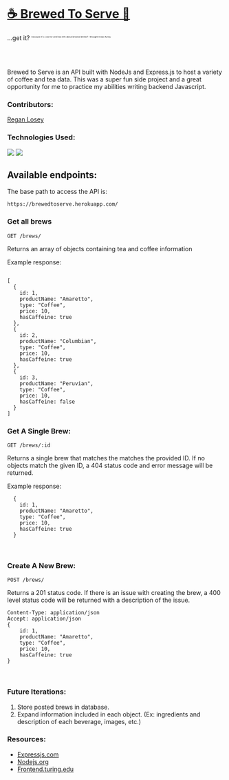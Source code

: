 # [☕  Brewed To Serve 🍵](https://brewedtoserve.herokuapp.com/)

...get it?
<sup style="font-size:5px">because it's a server and has info about brewed drinks? I thought it was funny</sup>

<br>
<br>


Brewed to Serve is an API built with NodeJs and Express.js to host a variety of coffee and tea data.
This was a super fun side project and a great opportunity for me to practice my abilities writing backend Javascript.
<br>


### Contributors: 

[Regan Losey](https://github.com/reganlosey)


### Technologies Used:
<img src="https://img.shields.io/badge/Express.js-000000?style=for-the-badge&logo=express&logoColor=white"/>
<img src="https://img.shields.io/badge/Node.js-43853D?style=for-the-badge&logo=node.js&logoColor=white"/>

## Available endpoints: 

The base path to access the API is:

```
https://brewedtoserve.herokuapp.com/
```

### Get all brews

`GET /brews/`

Returns an array of objects containing tea and coffee information

Example response:

```
	
[
  {
    id: 1,
    productName: "Amaretto",
    type: "Coffee",
    price: 10,
    hasCaffeine: true
  },
  {
    id: 2,
    productName: "Columbian",
    type: "Coffee",
    price: 10,
    hasCaffeine: true
  },
  {
    id: 3,
    productName: "Peruvian",
    type: "Coffee",
    price: 10,
    hasCaffeine: false
  }
]
```

### Get A Single Brew:

`GET /brews/:id`

Returns a single brew that matches the matches the provided ID. If no objects match the given ID, a 404 status code and error message will be returned.

Example response:
```
  {
    id: 1,
    productName: "Amaretto",
    type: "Coffee",
    price: 10,
    hasCaffeine: true
  }
```
<br>

### Create A New Brew:

`POST /brews/`

Returns a 201 status code. If there is an issue with creating the brew, a 400 level status code will be returned with a description of the issue.
```
Content-Type: application/json
Accept: application/json
{
    id: 1,
    productName: "Amaretto",
    type: "Coffee",
    price: 10,
    hasCaffeine: true
}
```

<br>

### Future Iterations:
1. Store posted brews in database.
2. Expand information included in each object. (Ex: ingredients and description of each beverage, images, etc.)


### Resources: 
- [Expressjs.com](https://expressjs.com/)
- [Nodejs.org](https://nodejs.org/en/)
- [Frontend.turing.edu](https://frontend.turing.edu/lessons/module-3/express.html)



